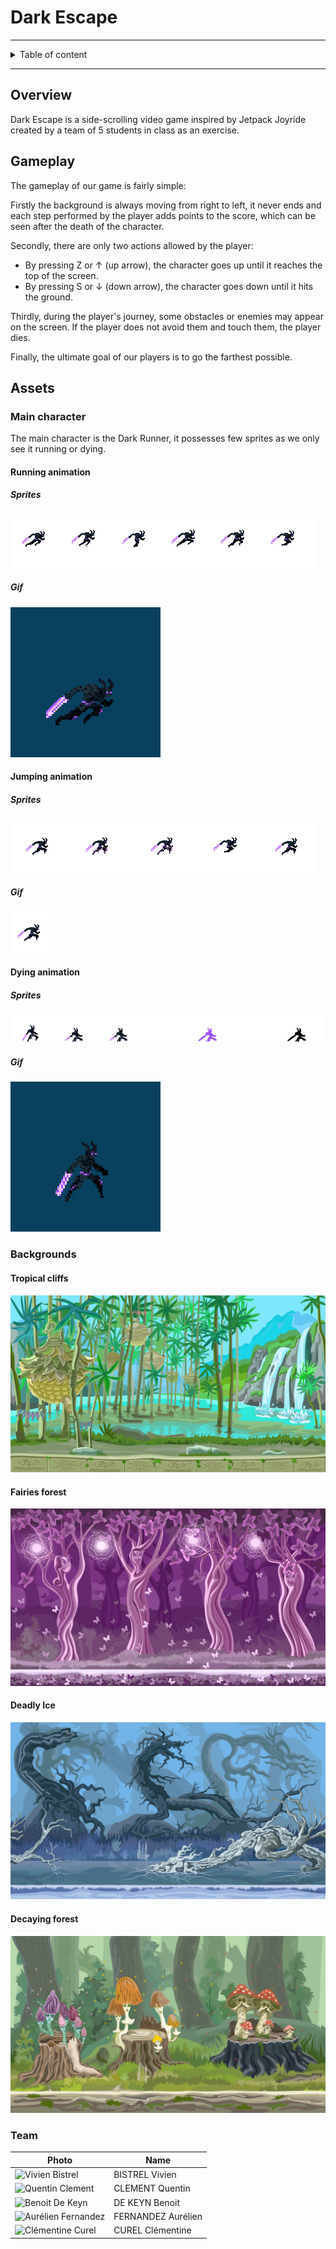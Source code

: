 # Dark Escape

<hr>
<details>
<summary>Table of content</summary>

- [Dark Escape](#dark-escape)
  - [Overview](#overview)
  - [Gameplay](#gameplay)
  - [Assets](#assets)
    - [Main character](#main-character)
      - [Running animation](#running-animation)
        - [Sprites](#sprites)
        - [Gif](#gif)
      - [Jumping animation](#jumping-animation)
        - [Sprites](#sprites-1)
        - [Gif](#gif-1)
      - [Dying animation](#dying-animation)
        - [Sprites](#sprites-2)
        - [Gif](#gif-2)
    - [Backgrounds](#backgrounds)
      - [Tropical cliffs](#tropical-cliffs)
      - [Fairies forest](#fairies-forest)
      - [Deadly Ice](#deadly-ice)
      - [Decaying forest](#decaying-forest)
    - [Team](#team)

</details>

<hr>

## Overview

Dark Escape is a side-scrolling video game inspired by Jetpack Joyride created by a team of 5 students in class as an exercise.

## Gameplay

The gameplay of our game is fairly simple:

Firstly the background is always moving from right to left, it never ends and each step performed by the player adds points to the score, which can be seen after the death of the character.

Secondly, there are only two actions allowed by the player:
- By pressing Z or ↑ (up arrow), the character goes up until it reaches the top of the screen. 
- By pressing S or ↓ (down arrow), the character goes down until it hits the ground.
  
Thirdly, during the player's journey, some obstacles or enemies may appear on the screen. If the player does not avoid them and touch them, the player dies.

Finally, the ultimate goal of our players is to go the farthest possible.

## Assets

### Main character

The main character is the Dark Runner, it possesses few sprites as we only see it running or dying.

#### Running animation

##### Sprites
![Running sprites](./Images/RunningSprites.png)
##### Gif
![Running](./Images/NightBorne_run.gif)

#### Jumping animation

##### Sprites
![Jumping sprites](./Images/JumpingSprites.png)
##### Gif
![Jumping](./Images/NightBorne_jump.gif)

#### Dying animation

##### Sprites
![Death sprites](./Images/DeathSprites.png)
##### Gif
![Death](./Images/NightBorne_death.gif)

### Backgrounds

#### Tropical cliffs
![Tropical](./Assets/Backgrounds/1/background.png)

#### Fairies forest
![Tropical](./Assets/Backgrounds/2/background.png)

#### Deadly Ice
![Tropical](./Assets/Backgrounds/3/background.png)

#### Decaying forest
![Tropical](./Assets/Backgrounds/4/background.png)

### Team

| **Photo**                                                                                 | **Name**           |
| ----------------------------------------------------------------------------------------- | ------------------ |
| ![Vivien Bistrel](https://ca.slack-edge.com/T06NTMGDGGM-U06NQ0DURCN-g034e0d2085c-192)     | BISTREL Vivien     |
| ![Quentin Clement](https://ca.slack-edge.com/T019N8PRR7W-U02FB1280Q4-8a6a0d5c487a-192)    | CLEMENT Quentin    |
| ![Benoit De Keyn](https://ca.slack-edge.com/T06NTMGDGGM-U06NG92JKMM-g1c2a6de3de3-192)     | DE KEYN Benoit     |
| ![Aurélien Fernandez](https://ca.slack-edge.com/T06NTMGDGGM-U06PKK2S4F2-g4a7908c1162-192) | FERNANDEZ Aurélien |
| ![Clémentine Curel](https://ca.slack-edge.com/T06NTMGDGGM-U06NWRMPTB4-g35ba02d7e83-192)   | CUREL Clémentine   |
